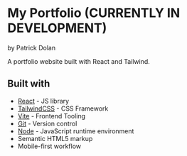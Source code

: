 # My Portfolio (CURRENTLY IN DEVELOPMENT)

by Patrick Dolan

A portfolio website built with React and Tailwind.

## Built with

- [React](https://reactjs.org/) - JS library
- [TailwindCSS](https://tailwindcss.com/) - CSS Framework
- [Vite](https://vitejs.dev/) - Frontend Tooling
- [Git](https://www.git-scm.com/) - Version control
- [Node](https://nodejs.org/en) - JavaScript runtime environment
- Semantic HTML5 markup
- Mobile-first workflow